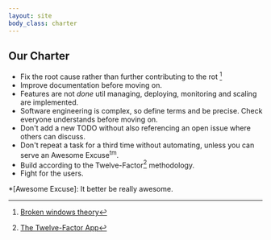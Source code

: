 ```yaml
---
layout: site
body_class: charter
---
```


## Our Charter

* Fix the root cause rather than further contributing to
the rot [^1]
* Improve documentation before moving on.
* Features are not *done* util managing, deploying, monitoring and scaling are implemented.
* Software engineering is complex, so define terms and be precise. Check everyone understands before moving on.
* Don't add a new TODO without also referencing an open issue where others can discuss.
* Don't repeat a task for a third time without automating, unless you can serve an Awesome Excuse<sup>tm</sup>.
* Build according to the Twelve-Factor[^2] methodology.
* Fight for the users.





[^1]: [Broken windows theory](http://en.wikipedia.org/wiki/Broken_windows_theory)
[^2]: [The Twelve-Factor App](http://12factor.net/)

*[Awesome Excuse]: It better be really awesome.